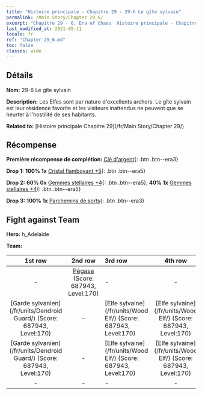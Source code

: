 ```yaml
---
title: "Histoire principale - Chapitre 29 - 29-6 Le gîte sylvain"
permalink: /Main Story/Chapter 29_6/
excerpt: "Chapitre 29 - 6. Era of Chaos  Histoire principale - Chapitre 29_6. 29-6 Le gîte sylvain"
last_modified_at: 2021-05-11
locale: fr
ref: "Chapter 29_6.md"
toc: false
classes: wide
---
```


## Détails

 **Nom:** 29-6 Le gîte sylvain

 **Description:** Les Elfes sont par nature d'excellents archers. Le gîte sylvain est leur résidence favorite et les visiteurs inattendus ne peuvent que se heurter à l'hostilité de ses habitants.

 **Related to:** [Histoire principale Chapitre 29](/fr/Main Story/Chapter 29/)

## Récompense

 **Première récompense de complétion:** [Clé d'argent](/ItemsFR/con_693/){: .btn .btn--era3}

 **Drop 1:** **100% 1x** [Cristal flamboyant +5](/ItemsFR/mat_101/){: .btn .btn--era5}

 **Drop 2:** **60% 0x** [Gemmes stellaires +4](/ItemsFR/mat_93/){: .btn .btn--era5}, **40% 1x** [Gemmes stellaires +4](/ItemsFR/mat_93/){: .btn .btn--era5}

 **Drop 3:** **100% 1x** [Parchemins de sorts](/ItemsFR/con_694/){: .btn .btn--era3}


## Fight against Team
 **Hero:** h_Adelaide

 **Team:**


  | 1st row | 2nd row | 3rd row | 4th row |
  |:----:|:----:|:----|:----:|
  | - | [Pégase](/fr/units/Pegasus/) (Score: 687943, Level:170)  | - | - |
  | [Garde sylvanien](/fr/units/Dendroid Guard/) (Score: 687943, Level:170)  | - | [Elfe sylvaine](/fr/units/Wood Elf/) (Score: 687943, Level:170)  | [Elfe sylvaine](/fr/units/Wood Elf/) (Score: 687943, Level:170)  |
  | [Garde sylvanien](/fr/units/Dendroid Guard/) (Score: 687943, Level:170)  | - | [Elfe sylvaine](/fr/units/Wood Elf/) (Score: 687943, Level:170)  | [Elfe sylvaine](/fr/units/Wood Elf/) (Score: 687943, Level:170)  |
  | - | - | - | - |


